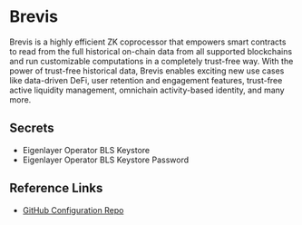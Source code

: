 # Brevis

Brevis is a highly efficient ZK coprocessor that empowers smart contracts to read from the full historical on-chain data from all supported blockchains and run customizable computations in a completely trust-free way. With the power of trust-free historical data, Brevis enables exciting new use cases like data-driven DeFi, user retention and engagement features, trust-free active liquidity management, omnichain activity-based identity, and many more.

## Secrets

- Eigenlayer Operator BLS Keystore
- Eigenlayer Operator BLS Keystore Password

## Reference Links

- [GitHub Configuration Repo](https://github.com/brevis-network/brevis-avs)
